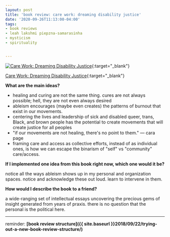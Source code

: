 ```yaml
---
layout: post
title: 'book review: care work: dreaming disability justice'
date: '2020-09-26T11:13:00-04:00'
tags:
- book reviews
- leah lakshmi piepzna-samarasinha
- mysticism
- spirituality


--- 
```




[![Care Work: Dreaming Disability Justice](https://i.gr-assets.com/images/S/compressed.photo.goodreads.com/books/1525184482l/38402046.jpg)](https://www.goodreads.com/book/show/38402046-care-work){:target="_blank"}

[Care Work: Dreaming Disability Justice](https://www.goodreads.com/book/show/38402046-care-work){:target="_blank"}

**What are the main ideas?** 

* healing and curing are not the same thing. cures are not always possible; hell, they are not even always desired
* ableism encourages (maybe even creates) the patterns of burnout that exist in our movements. 
* centering the lives and leadership of sick and disabled queer, trans, Black, and brown people has the potential to create movements that will create justice for all peoples
* "if our movements are not healing, there's no point to them." — cara page
* framing care and access as collective efforts, instead of as individual ones, is how we can escape the binarism of "self" vs "community" care/access.


**If I implemented one idea from this book right now, which one would it be?**

notice all the ways ableism shows up in my personal and organization spaces. notice and acknowledge these out loud. learn to intervene in them.

**How would I describe the book to a friend?**

a wide-ranging set of intellectual essays uncovering the precious gems of insight generated from years of praxis. there is no question that the personal is the political here.





---

reminder: **[book review structure]({{ site.baseurl }}2018/09/22/trying-out-a-new-book-review-structure/)**

<!-- hyperlink bank -->


<!-- &#042; = asterisk -->
<!-- &#039; = single quote '-->

